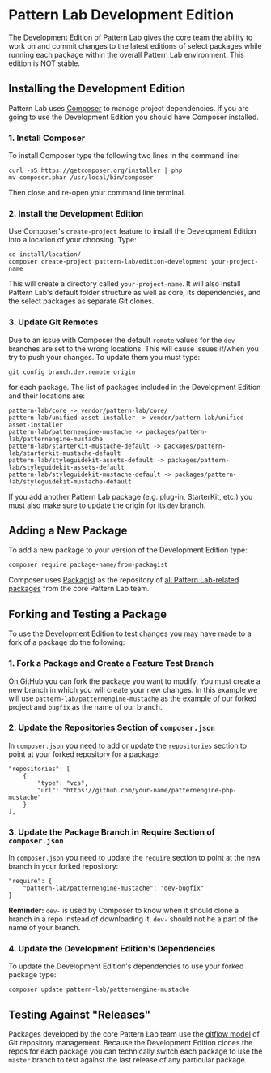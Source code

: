 # Pattern Lab Development Edition

The Development Edition of Pattern Lab gives the core team the ability to work on and commit changes to the latest editions of select packages while running each package within the overall Pattern Lab environment. This edition is NOT stable.

## Installing the Development Edition

Pattern Lab uses [Composer](https://getcomposer.org/) to manage project dependencies. If you are going to use the Development Edition you should have Composer installed. 

### 1. Install Composer 

To install Composer type the following two lines in the command line:

    curl -sS https://getcomposer.org/installer | php
    mv composer.phar /usr/local/bin/composer

Then close and re-open your command line terminal.

### 2. Install the Development Edition

Use Composer's `create-project` feature to install the Development Edition into a location of your choosing. Type:

    cd install/location/
    composer create-project pattern-lab/edition-development your-project-name

This will create a directory called `your-project-name`. It will also install Pattern Lab's default folder structure as well as core, its dependencies, and the select packages as separate Git clones.

### 3. Update Git Remotes

Due to an issue with Composer the default `remote` values for the `dev` branches are set to the wrong locations. This will cause issues if/when you try to push your changes. To update them you must type:

    git config branch.dev.remote origin

for each package. The list of packages included in the Development Edition and their locations are:

    pattern-lab/core -> vendor/pattern-lab/core/
    pattern-lab/unified-asset-installer -> vendor/pattern-lab/unified-asset-installer
    pattern-lab/patternengine-mustache -> packages/pattern-lab/patternengine-mustache
    pattern-lab/starterkit-mustache-default -> packages/pattern-lab/starterkit-mustache-default
    pattern-lab/styleguidekit-assets-default -> packages/pattern-lab/styleguidekit-assets-default
    pattern-lab/styleguidekit-mustache-default -> packages/pattern-lab/styleguidekit-mustache-default

If you add another Pattern Lab package (e.g. plug-in, StarterKit, etc.) you must also make sure to update the origin for its `dev` branch.

## Adding a New Package

To add a new package to your version of the Development Edition type:

    composer require package-name/from-packagist

Composer uses [Packagist](http://packagist.com) as the repository of [all Pattern Lab-related packages](https://packagist.org/packages/pattern-lab/) from the core Pattern Lab team.

## Forking and Testing a Package

To use the Development Edition to test changes you may have made to a fork of a package do the following:

### 1. Fork a Package and Create a Feature Test Branch

On GitHub you can fork the package you want to modify. You must create a new branch in which you will create your new changes. In this example we will use `pattern-lab/patternengine-mustache` as the example of our forked project and `bugfix` as the name of our branch.

### 2. Update the Repositories Section of `composer.json`

In `composer.json` you need to add or update the `repositories` section to point at your forked repository for a package:

    "repositories": [
        {
            "type": "vcs",
            "url": "https://github.com/your-name/patternengine-php-mustache"
        }
    ],

### 3. Update the Package Branch in Require Section of `composer.json`

In `composer.json` you need to update the `require` section to point at the new branch in your forked repository:

    "require": {
        "pattern-lab/patternengine-mustache": "dev-bugfix"
    }

**Reminder:** `dev-` is used by Composer to know when it should clone a branch in a repo instead of downloading it. `dev-` should not he a part of the name of your branch.

### 4. Update the Development Edition's Dependencies

To update the Development Edition's dependencies to use your forked package type:

    composer update pattern-lab/patternengine-mustache

## Testing Against "Releases"

Packages developed by the core Pattern Lab team use the [gitflow model](http://nvie.com/posts/a-successful-git-branching-model/) of Git repository management. Because the Development Edition clones the repos for each package you can technically switch each package to use the `master` branch to test against the last release of any particular package. 
